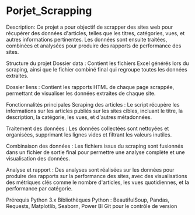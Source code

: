 # Porjet_Scrapping
Description:
Ce projet a pour objectif de scrapper des sites web pour récupérer des données d'articles, telles que les titres, catégories, vues, et autres informations pertinentes. Les données sont ensuite traitées, combinées et analysées pour produire des rapports de performance des sites.

Structure du projet
Dossier data :
Contient les fichiers Excel générés lors du scraping, ainsi que le fichier combiné final qui regroupe toutes les données extraites.

Dossier liens :
Contient les rapports HTML de chaque page scrappée, permettant de visualiser les données extraites de chaque site.

Fonctionnalités principales
Scraping des articles :
Le script récupère les informations sur les articles publiés sur les sites cibles, incluant le titre, la description, la catégorie, les vues, et d'autres métadonnées.

Traitement des données :
Les données collectées sont nettoyées et organisées, supprimant les lignes vides et filtrant les valeurs inutiles.

Combinaison des données :
Les fichiers issus du scraping sont fusionnés dans un fichier de sortie final pour permettre une analyse complète et une visualisation des données.

Analyse et rapport :
Des analyses sont réalisées sur les données pour produire des rapports sur la performance des sites, avec des visualisations des métriques clés comme le nombre d'articles, les vues quotidiennes, et la performance par catégorie.

Prérequis
Python 3.x
Bibliothèques Python : BeautifulSoup, Pandas, Requests, Matplotlib, Seaborn, Power BI
Git pour le contrôle de version


